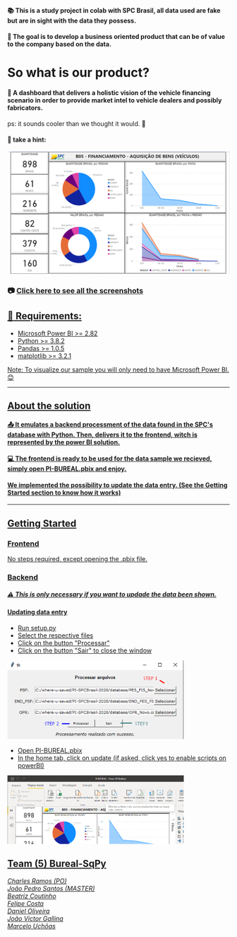 

#### :books: This is a study project in colab with SPC Brasil, all data used are fake but are in sight with the data they possess.
#### :running: The goal is to develop a business oriented product that can be of value to the company based on the data.
# So what is our product?
#### :pushpin: A dashboard that delivers a holistic vision of the vehicle financing scenario in order to provide market intel to vehicle dealers and possibly fabricators.
ps: it sounds cooler than we thought it would. 🤭
#### :mag_right: take a hint:
<img src="screenshots/frontend/dashboard.png" width="700px" />

### :camera: <a href="SCREENSHOTS.md"> Click here to see all the screenshots

## :electric_plug: Requirements:
- Microsoft Power BI >= 2.82
- Python >= 3.8.2
- Pandas >= 1.0.5
- matplotlib >= 3.2.1

Note: To visualize our sample you will only need to have Microsoft Power BI. :blush:

<hr />

## About the solution

#### 📤 It emulates a backend processment of the data found in the SPC's database with Python. Then, delivers it to the frontend, witch is represented by the power BI solution.

#### 💻 The frontend is ready to be used for the data sample we recieved, simply open PI-BUREAL.pbix and enjoy. 

#### We implemented the possibility to update the data entry. (See the Getting Started section to know how it works)
<hr />

## Getting Started

### Frontend

No steps required, except opening the .pbix file.

### Backend

##### :warning: This is only necessary if you want to updade the data been shown.

#### Updating data entry
  
- Run setup.py
- Select the respective files
- Click on the button "Processar"
- Click on the button "Sair" to close the window
<img src="screenshots/getting-started/setup.png" width=400px>

- Open PI-BUREAL.pbix
- In the home tab, click on update (if asked, click yes to enable scripts on powerBI)
<img src="screenshots/getting-started/frontend.png" width=400px>


## Team (5) Bureal-SqPy 
[*Charles Ramos (PO)*](https://github.com/charles-ramos)      
[*João Pedro Santos (MASTER)*](https://github.com/QuodJP)      
[*Beatriz Coutinho*](https://github.com/bibiacoutinho)      
[*Felipe Costa*](https://github.com/fcostafelipe)      
[*Daniel Oliveira*](https://github.com/danielsantosoliveira)                                                                           
[*João Victor Gallina*](https://github.com/JVMedeiros)                                                                                 
[*Marcelo Uchôas*](https://github.com/marcelouchoas)
